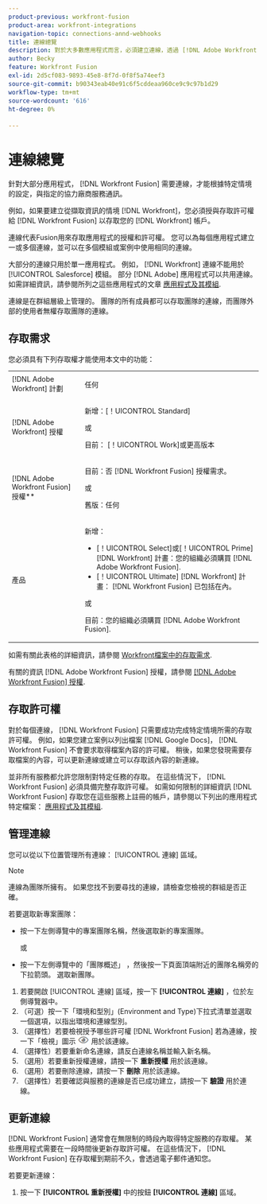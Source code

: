 ```yaml
---
product-previous: workfront-fusion
product-area: workfront-integrations
navigation-topic: connections-annd-webhooks
title: 連線總覽
description: 對於大多數應用程式而言，必須建立連線，透過 [!DNL Adobe Workfront Fusion] 可依據特定情境的設定，與指定的協力廠商服務通訊。
author: Becky
feature: Workfront Fusion
exl-id: 2d5cf083-9893-45e8-8f7d-0f8f5a74eef3
source-git-commit: b90343eab40e91c6f5cddeaa960ce9c9c97b1d29
workflow-type: tm+mt
source-wordcount: '616'
ht-degree: 0%

---
```


# 連線總覽

<!-- Audited: 3/2024-->

針對大部分應用程式， [!DNL Workfront Fusion] 需要連線，才能根據特定情境的設定，與指定的協力廠商服務通訊。

例如，如果要建立從擷取資訊的情境 [!DNL Workfront]，您必須授與存取許可權給 [!DNL Workfront Fusion] 以存取您的 [!DNL Workfront] 帳戶。

連線代表Fusion用來存取應用程式的授權和許可權。 您可以為每個應用程式建立一或多個連線，並可以在多個模組或案例中使用相同的連線。

大部分的連線只用於單一應用程式。 例如， [!DNL Workfront] 連線不能用於 [!UICONTROL Salesforce] 模組。 部分 [!DNL Adobe] 應用程式可以共用連線。 如需詳細資訊，請參閱所列之這些應用程式的文章 [應用程式及其模組](/help/quicksilver/workfront-fusion/apps-and-their-modules/apps-and-their-modules.md).

連線是在群組層級上管理的。 團隊的所有成員都可以存取團隊的連線，而團隊外部的使用者無權存取團隊的連線。

## 存取需求

您必須具有下列存取權才能使用本文中的功能：

<table style="table-layout:auto">
 <col> 
 <col> 
 <tbody> 
  <tr> 
   <td role="rowheader">[!DNL Adobe Workfront] 計劃</td> 
   <td> <p>任何</p> </td> 
  </tr> 
  <tr data-mc-conditions=""> 
   <td role="rowheader">[!DNL Adobe Workfront] 授權</td> 
   <td> <p>新增：[！UICONTROL Standard]</p><p>或</p><p>目前： [！UICONTROL Work]或更高版本</p> </td> 
  </tr> 
  <tr> 
   <td role="rowheader">[!DNL Adobe Workfront Fusion] 授權**</td> 
   <td>
   <p>目前：否 [!DNL Workfront Fusion] 授權需求。</p>
   <p>或</p>
   <p>舊版：任何 </p>
   </td> 
  </tr> 
  <tr> 
   <td role="rowheader">產品</td> 
   <td>
   <p>新增：</p> <ul><li>[！UICONTROL Select]或[！UICONTROL Prime] [!DNL Workfront] 計畫：您的組織必須購買 [!DNL Adobe Workfront Fusion].</li><li>[！UICONTROL Ultimate] [!DNL Workfront] 計畫： [!DNL Workfront Fusion] 已包括在內。</li></ul>
   <p>或</p>
   <p>目前：您的組織必須購買 [!DNL Adobe Workfront Fusion].</p>
   </td> 
  </tr>
 </tbody> 
</table>

如需有關此表格的詳細資訊，請參閱 [Workfront檔案中的存取需求](/help/quicksilver/administration-and-setup/add-users/access-levels-and-object-permissions/access-level-requirements-in-documentation.md).

有關的資訊 [!DNL Adobe Workfront Fusion] 授權，請參閱 [[!DNL Adobe Workfront Fusion] 授權](../../workfront-fusion/get-started/license-automation-vs-integration.md).

## 存取許可權

對於每個連線， [!DNL Workfront Fusion] 只需要成功完成特定情境所需的存取許可權。 例如，如果您建立案例以列出檔案 [!DNL Google Docs]， [!DNL Workfront Fusion] 不會要求取得檔案內容的許可權。 稍後，如果您發現需要存取檔案的內容，可以更新連線或建立可以存取該內容的新連線。

並非所有服務都允許您限制對特定任務的存取。 在這些情況下， [!DNL Workfront Fusion] 必須具備完整存取許可權。 如需如何限制的詳細資訊 [!DNL Workfront Fusion] 存取您在這些服務上註冊的帳戶，請參閱以下列出的應用程式特定檔案： [應用程式及其模組](/help/quicksilver/workfront-fusion/apps-and-their-modules/apps-and-their-modules.md).

## 管理連線

您可以從以下位置管理所有連線： [!UICONTROL 連線] 區域。

>[!NOTE]
>
>連線為團隊所擁有。 如果您找不到要尋找的連線，請檢查您檢視的群組是否正確。
>
>若要選取新專案團隊：
>
>* 按一下左側導覽中的專案團隊名稱，然後選取新的專案團隊。
>
>    或
>
>* 按一下左側導覽中的「團隊概述」 ，然後按一下頁面頂端附近的團隊名稱旁的下拉箭頭。 選取新團隊。

1. 若要開啟 [!UICONTROL 連線] 區域，按一下 <b>[!UICONTROL 連線]</b> ，位於左側導覽器中。
1. （可選）按一下「環境和型別」(Environment and Type)下拉式清單並選取一個選項，以指出環境和連線型別。
1. （選擇性）若要檢視授予哪些許可權 [!DNL Workfront Fusion] 若為連線，按一下「檢視」圖示 ![檢視連線許可權](assets/view-connection-permissions.png) 用於該連線。
1. （選擇性）若要重新命名連線，請反白連線名稱並輸入新名稱。
1. （選用）若要重新授權連線，請按一下 **重新授權** 用於該連線。
1. （選用）若要刪除連線，請按一下 **刪除** 用於該連線。
1. （選擇性）若要確認與服務的連線是否已成功建立，請按一下 **驗證** 用於連線。



## 更新連線

[!DNL Workfront Fusion] 通常會在無限制的時段內取得特定服務的存取權。 某些應用程式需要在一段時間後更新存取許可權。 在這些情況下， [!DNL Workfront Fusion] 在存取權到期前不久，會透過電子郵件通知您。

若要更新連線：

1. 按一下 **[!UICONTROL 重新授權]** 中的按鈕 **[!UICONTROL 連線]** 區域。
